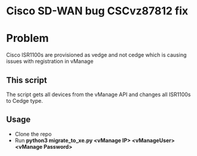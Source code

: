 # Cisco SD-WAN bug CSCvz87812 fix

# Problem

Cisco ISR1100s are provisioned as vedge and not cedge which is causing issues with registration in vManage

## This script

The script gets all devices from the vManage API and changes all ISR1100s to Cedge type.

## Usage

- Clone the repo
- Run **python3 migrate_to_xe.py \<vManage IP\> \<vManageUser\> \<vManage Password\>**